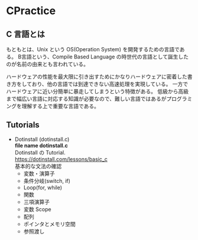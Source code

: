 # CPractice

## C 言語とは
もともとは、Unix という OS(Operation System) を開発するための言語である。
B言語という、Compile Based Language の時世代の言語として誕生したのが名前の由来とも言われている。

ハードウェアの性能を最大限に引き出すためにかなりハードウェアに密着した書き方をしており、他の言語では到達できない高速処理を実現している。
一方でハードウェアに近い分簡単に暴走してしまうという特徴がある。
低級から高級まで幅広い言語に対応する知識が必要なので、難しい言語ではあるがプログラミングを理解する上で重要な言語である。

## Tutorials

- Dotinstall (dotinstall.c)<br>
**file name dotinstall.c**<br>
Dotinstall の Tutorial.<br>
https://dotinstall.com/lessons/basic_c<br>
基本的な文法の確認<br>
    - 変数・演算子
    - 条件分岐(switch, if)
    - Loop(for, while)
    - 関数
    - 三項演算子
    - 変数 Scope
    - 配列
    - ポインタとメモリ空間
    - 参照渡し
